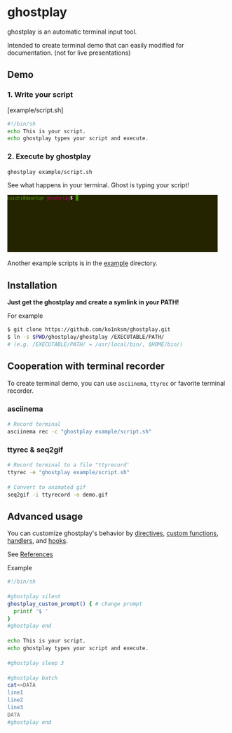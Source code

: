 # ghostplay

ghostplay is an automatic terminal input tool.

Intended to create terminal demo that can easily modified for documentation.
(not for live presentations)

## Demo

### 1. Write your script

[example/script.sh]

```sh
#!/bin/sh
echo This is your script.
echo ghostplay types your script and execute.
```

### 2. Execute by ghostplay

```sh
ghostplay example/script.sh
```

See what happens in your terminal. Ghost is typing your script!

![demo](demo.gif)

Another example scripts is in the [example](/example) directory.

## Installation

**Just get the ghostplay and create a symlink in your PATH!**

For example

```sh
$ git clone https://github.com/ko1nksm/ghostplay.git
$ ln -s $PWD/ghostplay/ghostplay /EXECUTABLE/PATH/
# (e.g. /EXECUTABLE/PATH/ = /usr/local/bin/, $HOME/bin/)
```

## Cooperation with terminal recorder

To create terminal demo, you can use `asciinema`, `ttyrec` or
favorite terminal recorder.

### asciinema

```sh
# Record terminal
asciinema rec -c "ghostplay example/script.sh"
```

### ttyrec & seq2gif

```sh
# Record terminal to a file "ttyrecord'
ttyrec -e "ghostplay example/script.sh"

# Convert to animated gif
seq2gif -i ttyrecord -o demo.gif
```

## Advanced usage

You can customize ghostplay's behavior by [directives](References.md#directives), [custom functions](References.md#custom-functions), [handlers](References.md#handlers), and [hooks](References.md#hooks).

See [References](References.md)

Example

```sh
#!/bin/sh

#ghostplay silent
ghostplay_custom_prompt() { # change prompt
  printf '$ '
}
#ghostplay end

echo This is your script.
echo ghostplay types your script and execute.

#ghostplay sleep 3

#ghostplay batch
cat<<DATA
line1
line2
line3
DATA
#ghostplay end
```
